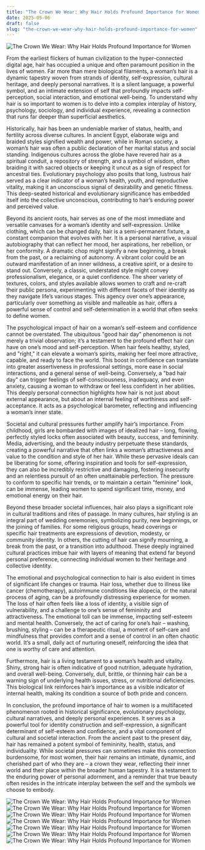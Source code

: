 ```yaml
---
title: "The Crown We Wear: Why Hair Holds Profound Importance for Women"
date: 2025-05-06
draft: false
slug: "the-crown-we-wear-why-hair-holds-profound-importance-for-women" 
---
```


![The Crown We Wear: Why Hair Holds Profound Importance for Women](https://smoothsynergy.com/wp-content/uploads/2017/10/beautiful-hair.jpg "The Crown We Wear: Why Hair Holds Profound Importance for Women")

From the earliest flickers of human civilization to the hyper-connected digital age, hair has occupied a unique and often paramount position in the lives of women. Far more than mere biological filaments, a woman’s hair is a dynamic tapestry woven from strands of identity, self-expression, cultural heritage, and deeply personal narratives. It is a silent language, a powerful symbol, and an intimate extension of self that profoundly impacts self-perception, social interaction, and emotional well-being. To understand why hair is so important to women is to delve into a complex interplay of history, psychology, sociology, and individual experience, revealing a connection that runs far deeper than superficial aesthetics.

Historically, hair has been an undeniable marker of status, health, and fertility across diverse cultures. In ancient Egypt, elaborate wigs and braided styles signified wealth and power, while in Roman society, a woman’s hair was often a public declaration of her marital status and social standing. Indigenous cultures across the globe have revered hair as a spiritual conduit, a repository of strength, and a symbol of wisdom, often braiding it with sacred objects or keeping it uncut as a sign of respect for ancestral ties. Evolutionary psychology also posits that long, lustrous hair served as a clear indicator of a woman’s health, youth, and reproductive vitality, making it an unconscious signal of desirability and genetic fitness. This deep-seated historical and evolutionary significance has embedded itself into the collective unconscious, contributing to hair’s enduring power and perceived value.

Beyond its ancient roots, hair serves as one of the most immediate and versatile canvases for a woman’s identity and self-expression. Unlike clothing, which can be changed daily, hair is a semi-permanent fixture, a constant companion that evolves with her. It is a personal narrative, a visual autobiography that can reflect her mood, her aspirations, her rebellion, or her conformity. A dramatic chop might signify a new beginning, a break from the past, or a reclaiming of autonomy. A vibrant color could be an outward manifestation of an inner wildness, a creative spirit, or a desire to stand out. Conversely, a classic, understated style might convey professionalism, elegance, or a quiet confidence. The sheer variety of textures, colors, and styles available allows women to craft and re-craft their public persona, experimenting with different facets of their identity as they navigate life’s various stages. This agency over one’s appearance, particularly over something as visible and malleable as hair, offers a powerful sense of control and self-determination in a world that often seeks to define women.

The psychological impact of hair on a woman’s self-esteem and confidence cannot be overstated. The ubiquitous "good hair day" phenomenon is not merely a trivial observation; it’s a testament to the profound effect hair can have on one’s mood and self-perception. When hair feels healthy, styled, and "right," it can elevate a woman’s spirits, making her feel more attractive, capable, and ready to face the world. This boost in confidence can translate into greater assertiveness in professional settings, more ease in social interactions, and a general sense of well-being. Conversely, a "bad hair day" can trigger feelings of self-consciousness, inadequacy, and even anxiety, causing a woman to withdraw or feel less confident in her abilities. This deeply personal connection highlights how hair is not just about external appearance, but about an internal feeling of worthiness and self-acceptance. It acts as a psychological barometer, reflecting and influencing a woman’s inner state.

Societal and cultural pressures further amplify hair’s importance. From childhood, girls are bombarded with images of idealized hair – long, flowing, perfectly styled locks often associated with beauty, success, and femininity. Media, advertising, and the beauty industry perpetuate these standards, creating a powerful narrative that often links a woman’s attractiveness and value to the condition and style of her hair. While these pervasive ideals can be liberating for some, offering inspiration and tools for self-expression, they can also be incredibly restrictive and damaging, fostering insecurity and an relentless pursuit of an often unattainable perfection. The pressure to conform to specific hair trends, or to maintain a certain "feminine" look, can be immense, leading women to spend significant time, money, and emotional energy on their hair.

Beyond these broader societal influences, hair also plays a significant role in cultural traditions and rites of passage. In many cultures, hair styling is an integral part of wedding ceremonies, symbolizing purity, new beginnings, or the joining of families. For some religious groups, head coverings or specific hair treatments are expressions of devotion, modesty, or community identity. In others, the cutting of hair can signify mourning, a break from the past, or a transition into adulthood. These deeply ingrained cultural practices imbue hair with layers of meaning that extend far beyond personal preference, connecting individual women to their heritage and collective identity.

The emotional and psychological connection to hair is also evident in times of significant life changes or trauma. Hair loss, whether due to illness like cancer (chemotherapy), autoimmune conditions like alopecia, or the natural process of aging, can be a profoundly distressing experience for women. The loss of hair often feels like a loss of identity, a visible sign of vulnerability, and a challenge to one’s sense of femininity and attractiveness. The emotional toll can be immense, impacting self-esteem and mental health. Conversely, the act of caring for one’s hair – washing, brushing, styling – can be a therapeutic ritual, a moment of self-care and mindfulness that provides comfort and a sense of control in an often chaotic world. It’s a small, daily act of nurturing oneself, reinforcing the idea that one is worthy of care and attention.

Furthermore, hair is a living testament to a woman’s health and vitality. Shiny, strong hair is often indicative of good nutrition, adequate hydration, and overall well-being. Conversely, dull, brittle, or thinning hair can be a warning sign of underlying health issues, stress, or nutritional deficiencies. This biological link reinforces hair’s importance as a visible indicator of internal health, making its condition a source of both pride and concern.

In conclusion, the profound importance of hair to women is a multifaceted phenomenon rooted in historical significance, evolutionary psychology, cultural narratives, and deeply personal experiences. It serves as a powerful tool for identity construction and self-expression, a significant determinant of self-esteem and confidence, and a vital component of cultural and societal interaction. From the ancient past to the present day, hair has remained a potent symbol of femininity, health, status, and individuality. While societal pressures can sometimes make this connection burdensome, for most women, their hair remains an intimate, dynamic, and cherished part of who they are – a crown they wear, reflecting their inner world and their place within the broader human tapestry. It is a testament to the enduring power of personal adornment, and a reminder that true beauty often resides in the intricate interplay between the self and the symbols we choose to embody.

![The Crown We Wear: Why Hair Holds Profound Importance for Women](https://www.hairgainnow.com/cdn/shop/articles/shutterstock_2227478539_c3fbf1e2-b6ac-47f9-a051-a7f48d14cf97.jpg?v=1742989370u0026width=1500 "The Crown We Wear: Why Hair Holds Profound Importance for Women") ![The Crown We Wear: Why Hair Holds Profound Importance for Women](https://lookaside.fbsbx.com/lookaside/crawler/media/?media_id=624466480646264u0026get_thumbnail=1 "The Crown We Wear: Why Hair Holds Profound Importance for Women") ![The Crown We Wear: Why Hair Holds Profound Importance for Women](https://cdn7.slideserve.com/12151207/why-hair-regrowth-treatment-is-so-important-n.jpg "The Crown We Wear: Why Hair Holds Profound Importance for Women") ![The Crown We Wear: Why Hair Holds Profound Importance for Women](https://youprobablyneedahaircut.com/wp-content/uploads/2022/09/Shutterstock_2184682719.jpg "The Crown We Wear: Why Hair Holds Profound Importance for Women") ![The Crown We Wear: Why Hair Holds Profound Importance for Women](https://image6.slideserve.com/11787443/why-is-makeup-important-to-a-woman-l.jpg "The Crown We Wear: Why Hair Holds Profound Importance for Women") ![The Crown We Wear: Why Hair Holds Profound Importance for Women](https://lookaside.fbsbx.com/lookaside/crawler/media/?media_id=1313262620201901 "The Crown We Wear: Why Hair Holds Profound Importance for Women") ![The Crown We Wear: Why Hair Holds Profound Importance for Women](https://xtresse.com/cdn/shop/articles/XTR_NEWS_SOCIAL_THUMBNAIL_763c7e67-34f5-4b6c-9f7b-378e4d9dad8b.jpg?v=1755000395 "The Crown We Wear: Why Hair Holds Profound Importance for Women")